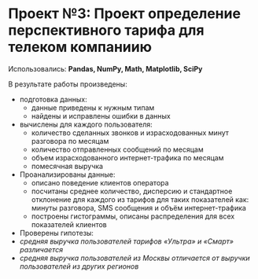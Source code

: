 # Проект №3: Проект определение перспективного тарифа для телеком компаниию

Использовались: **Pandas, NumPy, Math, Matplotlib, SciPy**

В результате работы произведены:
- подготовка данных:
  -  данные приведены к нужным типам
  -  найдены и исправлены ошибки в данных
- вычислены для каждого пользователя:
  - количество сделанных звонков и израсходованных минут разговора по месяцам
  - количество отправленных сообщений по месяцам
  - объем израсходованного интернет-трафика по месяцам
  - помесячная выручка
- Проанализированы данные:
  - описано поведение клиентов оператора
  - посчитаны среднее количество, дисперсию и стандартное отклонение для каждого из тарифов для таких показателей как: минуты разговора, SMS сообщения и объём интернет-трафика
  - построены гистограммы, описаны распределения для всех показателей клиентов
 - Проверены гипотезы:
  - *средняя выручка пользователей тарифов «Ультра» и «Смарт» различается*
  - *средняя выручка пользователей из Москвы отличается от выручки пользователей из других регионов*
